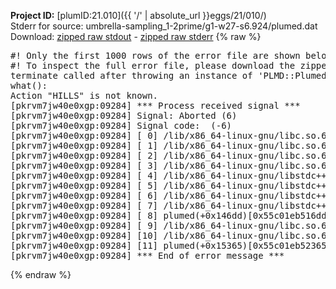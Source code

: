 **Project ID:** [plumID:21.010]({{ '/' | absolute_url }}eggs/21/010/)  
Stderr for source:  umbrella-sampling_1-2prime/g1-w27-s6.924/plumed.dat   
Download: [zipped raw stdout](plumed.dat.plumed.stdout.txt.zip) - [zipped raw stderr](plumed.dat.plumed.stderr.txt.zip) 
{% raw %}
<pre>
#! Only the first 1000 rows of the error file are shown below
#! To inspect the full error file, please download the zipped raw stderr file above
terminate called after throwing an instance of 'PLMD::Plumed::Exception'
what():
Action "HILLS" is not known.
[pkrvm7jw40e0xgp:09284] *** Process received signal ***
[pkrvm7jw40e0xgp:09284] Signal: Aborted (6)
[pkrvm7jw40e0xgp:09284] Signal code:  (-6)
[pkrvm7jw40e0xgp:09284] [ 0] /lib/x86_64-linux-gnu/libc.so.6(+0x45330)[0x7fe59c645330]
[pkrvm7jw40e0xgp:09284] [ 1] /lib/x86_64-linux-gnu/libc.so.6(pthread_kill+0x11c)[0x7fe59c69eb2c]
[pkrvm7jw40e0xgp:09284] [ 2] /lib/x86_64-linux-gnu/libc.so.6(gsignal+0x1e)[0x7fe59c64527e]
[pkrvm7jw40e0xgp:09284] [ 3] /lib/x86_64-linux-gnu/libc.so.6(abort+0xdf)[0x7fe59c6288ff]
[pkrvm7jw40e0xgp:09284] [ 4] /lib/x86_64-linux-gnu/libstdc++.so.6(+0xa5ff5)[0x7fe59caa5ff5]
[pkrvm7jw40e0xgp:09284] [ 5] /lib/x86_64-linux-gnu/libstdc++.so.6(+0xbb0da)[0x7fe59cabb0da]
[pkrvm7jw40e0xgp:09284] [ 6] /lib/x86_64-linux-gnu/libstdc++.so.6(_ZSt10unexpectedv+0x0)[0x7fe59caa5a55]
[pkrvm7jw40e0xgp:09284] [ 7] /lib/x86_64-linux-gnu/libstdc++.so.6(+0xa5a6f)[0x7fe59caa5a6f]
[pkrvm7jw40e0xgp:09284] [ 8] plumed(+0x146dd)[0x55c01eb516dd]
[pkrvm7jw40e0xgp:09284] [ 9] /lib/x86_64-linux-gnu/libc.so.6(+0x2a1ca)[0x7fe59c62a1ca]
[pkrvm7jw40e0xgp:09284] [10] /lib/x86_64-linux-gnu/libc.so.6(__libc_start_main+0x8b)[0x7fe59c62a28b]
[pkrvm7jw40e0xgp:09284] [11] plumed(+0x15365)[0x55c01eb52365]
[pkrvm7jw40e0xgp:09284] *** End of error message ***
</pre>
{% endraw %}
